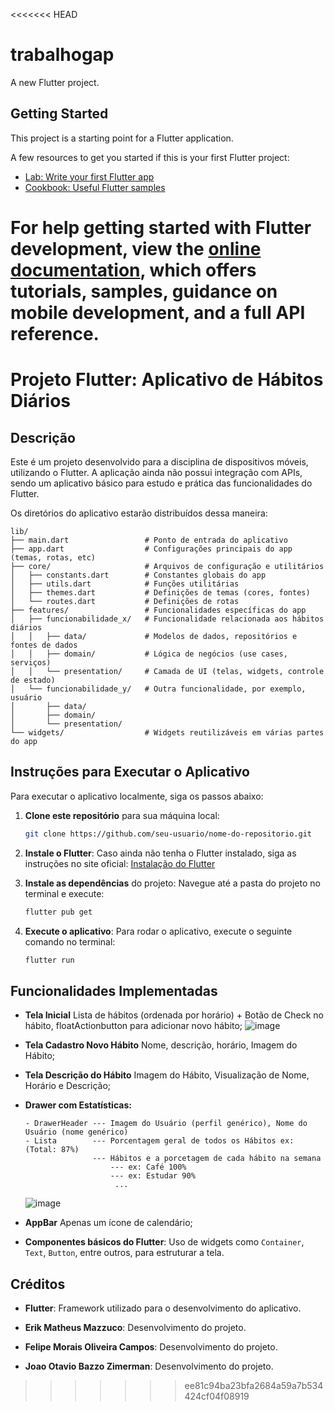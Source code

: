 <<<<<<< HEAD
# trabalhogap

A new Flutter project.

## Getting Started

This project is a starting point for a Flutter application.

A few resources to get you started if this is your first Flutter project:

- [Lab: Write your first Flutter app](https://docs.flutter.dev/get-started/codelab)
- [Cookbook: Useful Flutter samples](https://docs.flutter.dev/cookbook)

For help getting started with Flutter development, view the
[online documentation](https://docs.flutter.dev/), which offers tutorials,
samples, guidance on mobile development, and a full API reference.
=======
# Projeto Flutter: Aplicativo de Hábitos Diários

## Descrição

Este é um projeto desenvolvido para a disciplina de dispositivos móveis, utilizando o Flutter. A aplicação ainda não possui integração com APIs, sendo um aplicativo básico para estudo e prática das funcionalidades do Flutter.

Os diretórios do aplicativo estarão distribuídos dessa maneira:
```
lib/
├── main.dart                 # Ponto de entrada do aplicativo
├── app.dart                  # Configurações principais do app (temas, rotas, etc)
├── core/                     # Arquivos de configuração e utilitários
│   ├── constants.dart        # Constantes globais do app
│   ├── utils.dart            # Funções utilitárias
│   ├── themes.dart           # Definições de temas (cores, fontes)
│   └── routes.dart           # Definições de rotas
├── features/                 # Funcionalidades específicas do app
│   ├── funcionabilidade_x/   # Funcionalidade relacionada aos hábitos diários
│   │   ├── data/             # Modelos de dados, repositórios e fontes de dados
│   │   ├── domain/           # Lógica de negócios (use cases, serviços)
│   │   └── presentation/     # Camada de UI (telas, widgets, controle de estado)
│   └── funcionabilidade_y/   # Outra funcionalidade, por exemplo, usuário
│       ├── data/        
│       ├── domain/
│       └── presentation/
└── widgets/                  # Widgets reutilizáveis em várias partes do app
```

## Instruções para Executar o Aplicativo

Para executar o aplicativo localmente, siga os passos abaixo:

1. **Clone este repositório** para sua máquina local:
    ```bash
    git clone https://github.com/seu-usuario/nome-do-repositorio.git
    ```

2. **Instale o Flutter**:
    Caso ainda não tenha o Flutter instalado, siga as instruções no site oficial: [Instalação do Flutter](https://flutter.dev/docs/get-started/install)

3. **Instale as dependências** do projeto:
    Navegue até a pasta do projeto no terminal e execute:
    ```bash
    flutter pub get
    ```

4. **Execute o aplicativo**:
    Para rodar o aplicativo, execute o seguinte comando no terminal:
    ```bash
    flutter run
    ```

## Funcionalidades Implementadas

- **Tela Inicial** Lista de hábitos (ordenada por horário) + Botão de Check no hábito, floatActionbutton para adicionar novo hábito;
![image](https://github.com/user-attachments/assets/7937b195-1ea5-4130-954d-5425e7209ad7)

- **Tela Cadastro Novo Hábito** Nome, descrição, horário, Imagem do Hábito;
- **Tela Descrição do Hábito** Imagem do Hábito, Visualização de Nome, Horário e Descrição;
- **Drawer com Estatísticas:**
  ```
  - DrawerHeader --- Imagem do Usuário (perfil genérico), Nome do Usuário (nome genérico)
  - Lista        --- Porcentagem geral de todos os Hábitos ex: (Total: 87%)
                 --- Hábitos e a porcetagem de cada hábito na semana
                     --- ex: Café 100%
                     --- ex: Estudar 90%
                      ...
  ```
  ![image](https://github.com/user-attachments/assets/a8cf7938-ce18-4819-adaf-5d6d66066de7)

- **AppBar** Apenas um ícone de calendário;
- **Componentes básicos do Flutter**: Uso de widgets como `Container`, `Text`, `Button`, entre outros, para estruturar a tela.

## Créditos

- **Flutter**: Framework utilizado para o desenvolvimento do aplicativo.
  
- **Erik Matheus Mazzuco**: Desenvolvimento do projeto.
- **Felipe Morais Oliveira Campos**: Desenvolvimento do projeto.
- **Joao Otavio Bazzo Zimerman**: Desenvolvimento do projeto.
>>>>>>> ee81c94ba23bfa2684a59a7b534424cf04f08919
